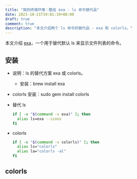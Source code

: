 ```yaml
---
title: "我的终端环境：酷炫 exa - ls 命令替代品"
date: 2023-10-21T19:01:19+08:00
draft: true
comment: true
description: "本文介绍两个 ls 命令的替代品 - exa 和 colorls。"
---
```



本文介绍 [exa](https://github.com/ogham/exa)，一个用于替代默认 ls 来显示文件列表的命令。

## 安装

- 说明：ls 的替代方案 exa 或 colorls。
  - 安装：brew install exa
- colorls 安装：sudo gem install colorls
- 替代 ls
  ```zsh
  if [ -x "$(command -v exa)" ]; then
    alias ls=exa --icons
  fi
  ````

- colorls
  ```zsh
  if [ -x "$(command -v colorls)" ]; then
    alias ls="colorls"
    alias la="colorls -al"
  fi
  ```

## colorls


